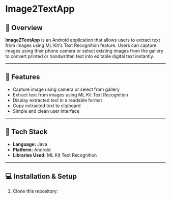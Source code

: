 # Image2TextApp

## 📱 Overview
**Image2TextApp** is an Android application that allows users to extract text from images using ML Kit's Text Recognition feature. Users can capture images using their phone camera or select existing images from the gallery to convert printed or handwritten text into editable digital text instantly.

---

## 🚀 Features
- Capture image using camera or select from gallery
- Extract text from images using ML Kit Text Recognition
- Display extracted text in a readable format
- Copy extracted text to clipboard
- Simple and clean user interface

---

## 🔧 Tech Stack
- **Language:** Java
- **Platform:** Android
- **Libraries Used:** ML Kit Text Recognition

---

## 💻 Installation & Setup
1. Clone this repository:

